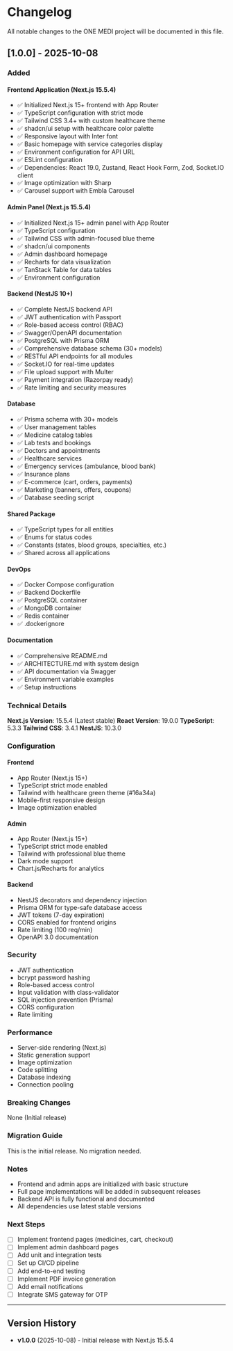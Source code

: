 # Changelog

All notable changes to the ONE MEDI project will be documented in this file.

## [1.0.0] - 2025-10-08

### Added

#### Frontend Application (Next.js 15.5.4)
- ✅ Initialized Next.js 15+ frontend with App Router
- ✅ TypeScript configuration with strict mode
- ✅ Tailwind CSS 3.4+ with custom healthcare theme
- ✅ shadcn/ui setup with healthcare color palette
- ✅ Responsive layout with Inter font
- ✅ Basic homepage with service categories display
- ✅ Environment configuration for API URL
- ✅ ESLint configuration
- ✅ Dependencies: React 19.0, Zustand, React Hook Form, Zod, Socket.IO client
- ✅ Image optimization with Sharp
- ✅ Carousel support with Embla Carousel

#### Admin Panel (Next.js 15.5.4)
- ✅ Initialized Next.js 15+ admin panel with App Router
- ✅ TypeScript configuration
- ✅ Tailwind CSS with admin-focused blue theme
- ✅ shadcn/ui components
- ✅ Admin dashboard homepage
- ✅ Recharts for data visualization
- ✅ TanStack Table for data tables
- ✅ Environment configuration

#### Backend (NestJS 10+)
- ✅ Complete NestJS backend API
- ✅ JWT authentication with Passport
- ✅ Role-based access control (RBAC)
- ✅ Swagger/OpenAPI documentation
- ✅ PostgreSQL with Prisma ORM
- ✅ Comprehensive database schema (30+ models)
- ✅ RESTful API endpoints for all modules
- ✅ Socket.IO for real-time updates
- ✅ File upload support with Multer
- ✅ Payment integration (Razorpay ready)
- ✅ Rate limiting and security measures

#### Database
- ✅ Prisma schema with 30+ models
- ✅ User management tables
- ✅ Medicine catalog tables
- ✅ Lab tests and bookings
- ✅ Doctors and appointments
- ✅ Healthcare services
- ✅ Emergency services (ambulance, blood bank)
- ✅ Insurance plans
- ✅ E-commerce (cart, orders, payments)
- ✅ Marketing (banners, offers, coupons)
- ✅ Database seeding script

#### Shared Package
- ✅ TypeScript types for all entities
- ✅ Enums for status codes
- ✅ Constants (states, blood groups, specialties, etc.)
- ✅ Shared across all applications

#### DevOps
- ✅ Docker Compose configuration
- ✅ Backend Dockerfile
- ✅ PostgreSQL container
- ✅ MongoDB container
- ✅ Redis container
- ✅ .dockerignore

#### Documentation
- ✅ Comprehensive README.md
- ✅ ARCHITECTURE.md with system design
- ✅ API documentation via Swagger
- ✅ Environment variable examples
- ✅ Setup instructions

### Technical Details

**Next.js Version**: 15.5.4 (Latest stable)
**React Version**: 19.0.0
**TypeScript**: 5.3.3
**Tailwind CSS**: 3.4.1
**NestJS**: 10.3.0

### Configuration

#### Frontend
- App Router (Next.js 15+)
- TypeScript strict mode enabled
- Tailwind with healthcare green theme (#16a34a)
- Mobile-first responsive design
- Image optimization enabled

#### Admin
- App Router (Next.js 15+)
- TypeScript strict mode enabled
- Tailwind with professional blue theme
- Dark mode support
- Chart.js/Recharts for analytics

#### Backend
- NestJS decorators and dependency injection
- Prisma ORM for type-safe database access
- JWT tokens (7-day expiration)
- CORS enabled for frontend origins
- Rate limiting (100 req/min)
- OpenAPI 3.0 documentation

### Security
- JWT authentication
- bcrypt password hashing
- Role-based access control
- Input validation with class-validator
- SQL injection prevention (Prisma)
- CORS configuration
- Rate limiting

### Performance
- Server-side rendering (Next.js)
- Static generation support
- Image optimization
- Code splitting
- Database indexing
- Connection pooling

### Breaking Changes
None (Initial release)

### Migration Guide
This is the initial release. No migration needed.

### Notes
- Frontend and admin apps are initialized with basic structure
- Full page implementations will be added in subsequent releases
- Backend API is fully functional and documented
- All dependencies use latest stable versions

### Next Steps
- [ ] Implement frontend pages (medicines, cart, checkout)
- [ ] Implement admin dashboard pages
- [ ] Add unit and integration tests
- [ ] Set up CI/CD pipeline
- [ ] Add end-to-end testing
- [ ] Implement PDF invoice generation
- [ ] Add email notifications
- [ ] Integrate SMS gateway for OTP

---

## Version History

- **v1.0.0** (2025-10-08) - Initial release with Next.js 15.5.4
